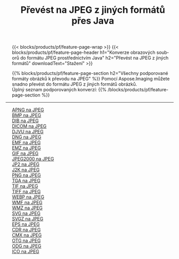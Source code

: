 ﻿---
title: Převést na JPEG z jiných formátů přes Java 
weight: 3920
url: /cs/java/conversion/to/jpeg 
lang: cs
langdirlevel: 2
locales: zh-hans,ja,it,ru,de,es,fr,nl,id,lt,pl,pt,vi,tr,ko,zh-hant,ar,hi,th,sv,cs,uk,he
description: Pomocí Aspose.Imaging můžete snadno převést na JPEG z jiných formátů
---

{{< blocks/products/pf/feature-page-wrap >}}
{{< blocks/products/pf/feature-page-header h1="Konverze obrazových souborů do formátu JPEG prostřednictvím Java" h2="Převést na JPEG z jiných formátů" downloadText="Stažení" >}}


{{% blocks/products/pf/feature-page-section  h2="Všechny podporované formáty obrázků k převodu na JPEG" %}}
Pomocí Aspose.Imaging můžete snadno převést do formátu JPEG z jiných formátů obrázků.
<br/>
Úplný seznam podporovaných konverzí:
{{% /blocks/products/pf/feature-page-section %}}
<div class="container-fluid productfamilypage bg-gray">
    <div class="convertypes bg-gray agp-content section">
        <div class="container">
		<hr style="margin-left:-20px;"/>
		<div class="row other-converters">
		    <div class='col-md-2 other-converter remove-lp remove-rp'><a href="/imaging/cs/java/conversion/apng-to-jpeg" >APNG na JPEG</a></div>
<div class='col-md-2 other-converter remove-lp remove-rp'><a href="/imaging/cs/java/conversion/bmp-to-jpeg" >BMP na JPEG</a></div>
<div class='col-md-2 other-converter remove-lp remove-rp'><a href="/imaging/cs/java/conversion/dib-to-jpeg" >DIB na JPEG</a></div>
<div class='col-md-2 other-converter remove-lp remove-rp'><a href="/imaging/cs/java/conversion/dicom-to-jpeg" >DICOM na JPEG</a></div>
<div class='col-md-2 other-converter remove-lp remove-rp'><a href="/imaging/cs/java/conversion/djvu-to-jpeg" >DJVU na JPEG</a></div>
<div class='col-md-2 other-converter remove-lp remove-rp'><a href="/imaging/cs/java/conversion/dng-to-jpeg" >DNG na JPEG</a></div>
<div class='col-md-2 other-converter remove-lp remove-rp'><a href="/imaging/cs/java/conversion/emf-to-jpeg" >EMF na JPEG</a></div>
<div class='col-md-2 other-converter remove-lp remove-rp'><a href="/imaging/cs/java/conversion/emz-to-jpeg" >EMZ na JPEG</a></div>
<div class='col-md-2 other-converter remove-lp remove-rp'><a href="/imaging/cs/java/conversion/gif-to-jpeg" >GIF na JPEG</a></div>
<div class='col-md-2 other-converter remove-lp remove-rp'><a href="/imaging/cs/java/conversion/jpeg2000-to-jpeg" >JPEG2000 na JPEG</a></div>
<div class='col-md-2 other-converter remove-lp remove-rp'><a href="/imaging/cs/java/conversion/jp2-to-jpeg" >JP2 na JPEG</a></div>
<div class='col-md-2 other-converter remove-lp remove-rp'><a href="/imaging/cs/java/conversion/j2k-to-jpeg" >J2K na JPEG</a></div>
<div class='col-md-2 other-converter remove-lp remove-rp'><a href="/imaging/cs/java/conversion/png-to-jpeg" >PNG na JPEG</a></div>
<div class='col-md-2 other-converter remove-lp remove-rp'><a href="/imaging/cs/java/conversion/tga-to-jpeg" >TGA na JPEG</a></div>
<div class='col-md-2 other-converter remove-lp remove-rp'><a href="/imaging/cs/java/conversion/tif-to-jpeg" >TIF na JPEG</a></div>
<div class='col-md-2 other-converter remove-lp remove-rp'><a href="/imaging/cs/java/conversion/tiff-to-jpeg" >TIFF na JPEG</a></div>
<div class='col-md-2 other-converter remove-lp remove-rp'><a href="/imaging/cs/java/conversion/webp-to-jpeg" >WEBP na JPEG</a></div>
<div class='col-md-2 other-converter remove-lp remove-rp'><a href="/imaging/cs/java/conversion/wmf-to-jpeg" >WMF na JPEG</a></div>
<div class='col-md-2 other-converter remove-lp remove-rp'><a href="/imaging/cs/java/conversion/wmz-to-jpeg" >WMZ na JPEG</a></div>
<div class='col-md-2 other-converter remove-lp remove-rp'><a href="/imaging/cs/java/conversion/svg-to-jpeg" >SVG na JPEG</a></div>
<div class='col-md-2 other-converter remove-lp remove-rp'><a href="/imaging/cs/java/conversion/svgz-to-jpeg" >SVGZ na JPEG</a></div>
<div class='col-md-2 other-converter remove-lp remove-rp'><a href="/imaging/cs/java/conversion/eps-to-jpeg" >EPS na JPEG</a></div>
<div class='col-md-2 other-converter remove-lp remove-rp'><a href="/imaging/cs/java/conversion/cdr-to-jpeg" >CDR na JPEG</a></div>
<div class='col-md-2 other-converter remove-lp remove-rp'><a href="/imaging/cs/java/conversion/cmx-to-jpeg" >CMX na JPEG</a></div>
<div class='col-md-2 other-converter remove-lp remove-rp'><a href="/imaging/cs/java/conversion/otg-to-jpeg" >OTG na JPEG</a></div>
<div class='col-md-2 other-converter remove-lp remove-rp'><a href="/imaging/cs/java/conversion/odg-to-jpeg" >ODG na JPEG</a></div>
<div class='col-md-2 other-converter remove-lp remove-rp'><a href="/imaging/cs/java/conversion/ico-to-jpeg" >ICO na JPEG</a></div>
                </div>
        </div>
    </div>
</div>
<br/>

